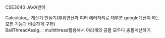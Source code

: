 CSE3040 JAVA언어
  
 Calculator_: 계산기 만들기(후위연산과 여러 에러처리로 대부분 google계산이 하는 모든 기능과 비슷하게 구현)  
 BallThreadAssig_ :  multithread활용해서 여러개의 공들 모두다 충돌계산하기

